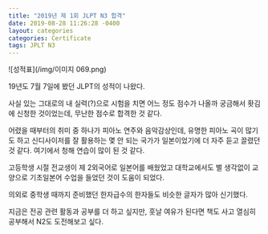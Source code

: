 ```yaml
---
title: "2019년 제 1회 JLPT N3 합격"
date: 2019-08-28 11:26:28 -0400
layout: categories
categories: Certificate
tags: JPLT N3
---
```



![성적표](/img/이미지 069.png)

19년도 7월 7일에 봤던 JLPT의 성적이 나왔다.

사실 있는 그대로의 내 실력(?)으로 시험을 치면 어느 정도 점수가 나올까 궁금해서 홧김에 신청한 것이었는데, 무난한 점수로 합격한 것 같다.

어렸을 때부터의 취미 중 하나가 피아노 연주와 음악감상인데, 유명한 피아노 곡이 많기도 하고 신디사이저를 잘 활용하는 몇 안 되는 국가가 일본이었기에 더 자주 듣고 끌렸던 것 같다. 여기에서 청해 연습이 많이 된 것 같다.

고등학생 시절 전교생이 제 2외국어로 일본어를 배웠었고 대학교에서도 별 생각없이 교양으로 기초일본어 수업을 들었던 것이 도움이 되었다.

의외로 중학생 때까지 준비했던 한자급수의 한자들도 비슷한 글자가 많아 신기했다.

지금은 전공 관련 활동과 공부를 더 하고 싶지만, 훗날 여유가 된다면 책도 사고 열심히 공부해서 N2도 도전해보고 싶다.

